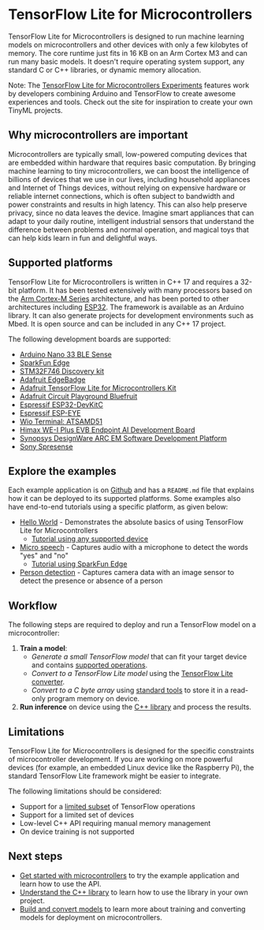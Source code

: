 # TensorFlow Lite for Microcontrollers

TensorFlow Lite for Microcontrollers is designed to run machine learning models
on microcontrollers and other devices with only a few kilobytes of memory. The
core runtime just fits in 16 KB on an Arm Cortex M3 and can run many basic
models. It doesn't require operating system support, any standard C or C++
libraries, or dynamic memory allocation.

Note: The
[TensorFlow Lite for Microcontrollers Experiments](https://experiments.withgoogle.com/collection/tfliteformicrocontrollers)
features work by developers combining Arduino and TensorFlow to create awesome
experiences and tools. Check out the site for inspiration to create your own
TinyML projects.

## Why microcontrollers are important

Microcontrollers are typically small, low-powered computing devices that are
embedded within hardware that requires basic computation. By bringing machine
learning to tiny microcontrollers, we can boost the intelligence of billions of
devices that we use in our lives, including household appliances and Internet of
Things devices, without relying on expensive hardware or reliable internet
connections, which is often subject to bandwidth and power constraints and
results in high latency. This can also help preserve privacy, since no data
leaves the device. Imagine smart appliances that can adapt to your daily
routine, intelligent industrial sensors that understand the difference between
problems and normal operation, and magical toys that can help kids learn in fun
and delightful ways.

## Supported platforms

TensorFlow Lite for Microcontrollers is written in C++ 17 and requires a 32-bit
platform. It has been tested extensively with many processors based on the
[Arm Cortex-M Series](https://developer.arm.com/ip-products/processors/cortex-m)
architecture, and has been ported to other architectures including
[ESP32](https://www.espressif.com/en/products/hardware/esp32/overview). The
framework is available as an Arduino library. It can also generate projects for
development environments such as Mbed. It is open source and can be included in
any C++ 17 project.

The following development boards are supported:

*   [Arduino Nano 33 BLE Sense](https://store-usa.arduino.cc/products/arduino-nano-33-ble-sense-with-headers)
*   [SparkFun Edge](https://www.sparkfun.com/products/15170)
*   [STM32F746 Discovery kit](https://www.st.com/en/evaluation-tools/32f746gdiscovery.html)
*   [Adafruit EdgeBadge](https://www.adafruit.com/product/4400)
*   [Adafruit TensorFlow Lite for Microcontrollers Kit](https://www.adafruit.com/product/4317)
*   [Adafruit Circuit Playground Bluefruit](https://learn.adafruit.com/tensorflow-lite-for-circuit-playground-bluefruit-quickstart?view=all)
*   [Espressif ESP32-DevKitC](https://www.espressif.com/en/products/hardware/esp32-devkitc/overview)
*   [Espressif ESP-EYE](https://www.espressif.com/en/products/hardware/esp-eye/overview)
*   [Wio Terminal: ATSAMD51](https://www.seeedstudio.com/Wio-Terminal-p-4509.html)
*   [Himax WE-I Plus EVB Endpoint AI Development Board](https://www.sparkfun.com/products/17256)
*   [Synopsys DesignWare ARC EM Software Development Platform](https://www.synopsys.com/dw/ipdir.php?ds=arc-em-software-development-platform)
*   [Sony Spresense](https://developer.sony.com/develop/spresense/)

## Explore the examples

Each example application is on
[Github](https://github.com/tensorflow/tflite-micro/blob/main/tensorflow/lite/micro/examples)
and has a `README.md` file that explains how it can be deployed to its supported
platforms. Some examples also have end-to-end tutorials using a specific
platform, as given below:

*   [Hello World](https://github.com/tensorflow/tflite-micro/blob/main/tensorflow/lite/micro/examples/hello_world) -
    Demonstrates the absolute basics of using TensorFlow Lite for
    Microcontrollers
    *   [Tutorial using any supported device](get_started_low_level.md)
*   [Micro speech](https://github.com/tensorflow/tflite-micro/blob/main/tensorflow/lite/micro/examples/micro_speech) -
    Captures audio with a microphone to detect the words "yes" and "no"
    *   [Tutorial using SparkFun Edge](https://codelabs.developers.google.com/codelabs/sparkfun-tensorflow/#0)
*   [Person detection](https://github.com/tensorflow/tflite-micro/blob/main/tensorflow/lite/micro/examples/person_detection) -
    Captures camera data with an image sensor to detect the presence or absence
    of a person

## Workflow

The following steps are required to deploy and run a TensorFlow model on a
microcontroller:

1.  **Train a model**:
    *   *Generate a small TensorFlow model* that can fit your target device and
        contains [supported operations](build_convert.md#operation-support).
    *   *Convert to a TensorFlow Lite model* using the
        [TensorFlow Lite converter](build_convert.md#model-conversion).
    *   *Convert to a C byte array* using
        [standard tools](build_convert.md#convert-to-a-c-array) to store it in a
        read-only program memory on device.
2.  **Run inference** on device using the [C++ library](library.md) and process
    the results.

## Limitations

TensorFlow Lite for Microcontrollers is designed for the specific constraints of
microcontroller development. If you are working on more powerful devices (for
example, an embedded Linux device like the Raspberry Pi), the standard
TensorFlow Lite framework might be easier to integrate.

The following limitations should be considered:

*   Support for a [limited subset](build_convert.md#operation-support) of
    TensorFlow operations
*   Support for a limited set of devices
*   Low-level C++ API requiring manual memory management
*   On device training is not supported

## Next steps

*   [Get started with microcontrollers](get_started_low_level.md) to try the
    example application and learn how to use the API.
*   [Understand the C++ library](library.md) to learn how to use the library in
    your own project.
*   [Build and convert models](build_convert.md) to learn more about training
    and converting models for deployment on microcontrollers.
